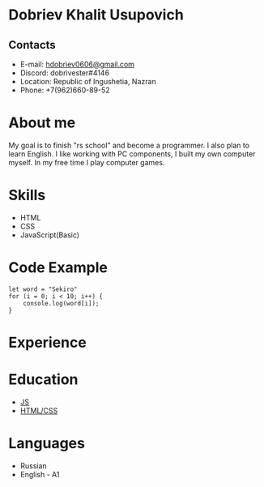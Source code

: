# Dobriev Khalit Usupovich
## Contacts
* E-mail: hdobriev0606@gmail.com
* Discord: dobrivester#4146
* Location: Republic of Ingushetia, Nazran
* Phone: +7(962)660-89-52
# About me
My goal is to finish "rs school" and become a programmer. I also plan to learn English. I like working with PC components, I built my own computer myself. In my free time I play computer games.
# Skills
* HTML
* CSS
* JavaScript(Basic)
# Code Example
```
let word = "Sekiro"
for (i = 0; i < 10; i++) {
    console.log(word[i]);
}
```
# Experience 
# Education
* [JS](https://www.notion.so/)
* [HTML/CSS](https://www.youtube.com/playlist?list=PLn5oTKbEreQBIjXAFKXriGPoMv79RrDJm)
# Languages
* Russian
* English - A1 
